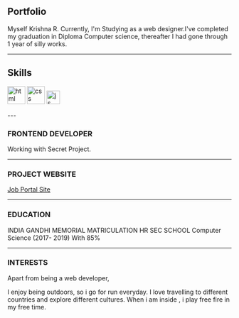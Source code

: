 ##  Portfolio

Myself Krishna R. 
Currently, I'm Studying as a web designer.I've completed my graduation in Diploma Computer science, thereafter I had gone through 1 year of silly works.

---

## Skills

<p align='left'>
  <img src="https://upload.wikimedia.org/wikipedia/commons/thumb/6/61/HTML5_logo_and_wordmark.svg/2048px-HTML5_logo_and_wordmark.svg.png" alt="html" width="40" height="40">
  <img src='https://upload.wikimedia.org/wikipedia/commons/thumb/d/d5/CSS3_logo_and_wordmark.svg/1200px-CSS3_logo_and_wordmark.svg.png' alt="css" width="40" height="40">
  <img src='https://upload.wikimedia.org/wikipedia/commons/6/6a/JavaScript-logo.png' height='30' width='auto' alt="js">
   
</p>
---


### FRONTEND DEVELOPER

Working with Secret Project.
<hr>

### **PROJECT WEBSITE**
<a href= "https://jiophone477.000webhostapp.com/">Job Portal Site </a>
<hr>

### EDUCATION

INDIA GANDHI MEMORIAL MATRICULATION HR SEC SCHOOL Computer Science (2017- 2019)
 With 85%
 <hr>

### INTERESTS
Apart from being a web developer,

I enjoy being outdoors, so i go for run everyday. I love travelling to different countries and explore different cultures. When i am inside , i play free fire in my free time.
